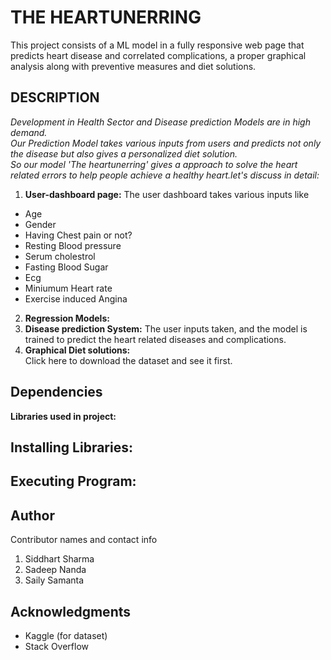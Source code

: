 # THE HEARTUNERRING

This project consists of a ML model in a fully responsive web page that predicts heart disease and correlated complications, a proper graphical analysis along with preventive measures and diet solutions.

## DESCRIPTION

*Development in Health Sector and Disease prediction Models are in high demand.<br>
Our Prediction Model takes various inputs from users and predicts not only the disease but also gives a personalized diet solution.<br>
So our model 'The heartunerring' gives a approach to solve the heart related errors to help people achieve a healthy heart.let's discuss in detail:<br>*
1. **User-dashboard page:**
The user dashboard takes various inputs like
 - Age
 - Gender
 - Having Chest pain or not?
 - Resting Blood pressure
 - Serum cholestrol
 - Fasting Blood Sugar
 - Ecg
 - Miniumum Heart rate
 - Exercise induced Angina
2. **Regression Models:**
3. **Disease prediction System:** The user inputs taken, and the model is trained to predict the heart related diseases and complications.
4. **Graphical Diet solutions:**<br>
Click here to download the dataset and see it first.

## Dependencies
**Libraries used in project:**


## Installing Libraries:

## Executing Program:

## Author
Contributor names and contact info
1. Siddhart Sharma
2. Sadeep Nanda
3. Saily Samanta

## Acknowledgments
- Kaggle (for dataset)
- Stack Overflow
